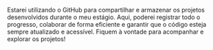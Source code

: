 Estarei utilizando o GitHub para compartilhar e armazenar os projetos desenvolvidos durante o meu estágio. 
Aqui, poderei registrar todo o progresso, colaborar de forma eficiente e garantir que o código esteja sempre atualizado e acessível. 
Fiquem à vontade para acompanhar e explorar os projetos!
